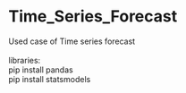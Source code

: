 # Time_Series_Forecast
Used case of Time series forecast</br>
</br>
libraries:</br>
pip install pandas</br>
pip install statsmodels
